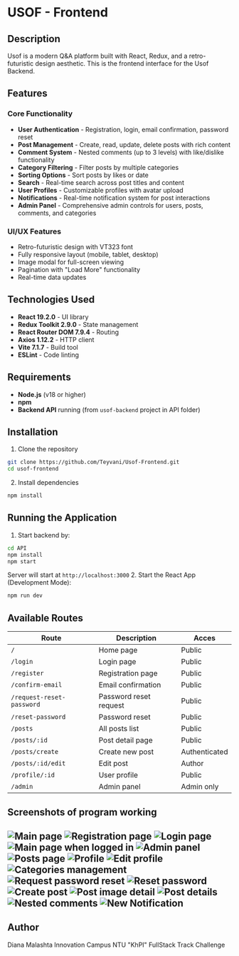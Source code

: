# USOF - Frontend
## Description
Usof is a modern Q&A platform built with React, Redux, and a retro-futuristic design aesthetic. This is the frontend interface for the Usof Backend.
## Features
### Core Functionality
- **User Authentication** - Registration, login, email confirmation, password reset
- **Post Management** - Create, read, update, delete posts with rich content
- **Comment System** - Nested comments (up to 3 levels) with like/dislike functionality
- **Category Filtering** - Filter posts by multiple categories
- **Sorting Options** - Sort posts by likes or date
- **Search** - Real-time search across post titles and content
- **User Profiles** - Customizable profiles with avatar upload
- **Notifications** - Real-time notification system for post interactions
- **Admin Panel** - Comprehensive admin controls for users, posts, comments, and categories
### UI/UX Features
- Retro-futuristic design with VT323 font
- Fully responsive layout (mobile, tablet, desktop)
- Image modal for full-screen viewing
- Pagination with "Load More" functionality
- Real-time data updates
## Technologies Used
- **React 19.2.0** - UI library
- **Redux Toolkit 2.9.0** - State management
- **React Router DOM 7.9.4** - Routing
- **Axios 1.12.2** - HTTP client
- **Vite 7.1.7** - Build tool
- **ESLint** - Code linting
## Requirements
- **Node.js** (v18 or higher)
- **npm**
- **Backend API** running (from `usof-backend` project in API folder)

## Installation
1. Clone the repository
```bash
git clone https://github.com/Teyvani/Usof-Frontend.git
cd usof-frontend
```
2. Install dependencies
```bash
npm install
```
## Running the Application
1. Start backend by:
```bash
cd API
npm install
npm start
```
Server will start at `http://localhost:3000`
2. Start the React App (Development Mode):
```bash
npm run dev
```
## Available Routes
| Route | Description | Acces |
|-------|-------------|-------|
| `/` | Home page | Public |
| `/login` | Login page | Public |
| `/register` | Registration page | Public |
| `/confirm-email` | Email confirmation | Public |
| `/request-reset-password` | Password reset request | Public |
| `/reset-password` | Password reset | Public |
| `/posts` | All posts list | Public |
| `/posts/:id` | Post detail page | Public |
| `/posts/create` | Create new post | Authenticated |
| `/posts/:id/edit` | Edit post | Author |
| `/profile/:id` | User profile | Public |
| `/admin` | Admin panel | Admin only |

## Screenshots of program working
![Main page](documentation-screenshots/main_page.png)
![Registration page](documentation-screenshots/registration_page.png)
![Login page](documentation-screenshots/login_page.png)
![Main page when logged in](documentation-screenshots/main_page_when_logined.png)
![Admin panel](documentation-screenshots/admin_panel.png)
![Posts page](documentation-screenshots/posts_page.png)
![Profile](documentation-screenshots/profile.png)
![Edit profile](documentation-screenshots/edit_profile.png)
![Categories management](documentation-screenshots/categories_management.png)
![Request password reset](documentation-screenshots/request_password_reset.png)
![Reset password](documentation-screenshots/reset_password.png)
![Create post](documentation-screenshots/create_post.png)
![Post image detail](documentation-screenshots/post_image_detail.png)
![Post details](documentation-screenshots/post_details.png)
![Nested comments](documentation-screenshots/nested_comments.png)
![New Notification](documentation-screenshots/new_notification.png)
---
## Author
Diana Malashta Innovation Campus NTU "KhPI" FullStack Track Challenge
